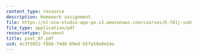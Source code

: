 ```yaml
---
content_type: resource
description: Homework assignment.
file: https://ol-ocw-studio-app-qa.s3.amazonaws.com/courses/6-781j-submicrometer-and-nanometer-technology-spring-2006/4c3fd452f8b674d869edb5fa59e8e54a_pset_07.pdf
file_type: application/pdf
resourcetype: Document
title: pset_07.pdf
uid: 4c3fd452-f8b6-74d8-69ed-b5fa59e8e54a
---
```

